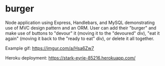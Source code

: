 # burger

Node application using Express, Handlebars, and MySQL demonstrating use of MVC design pattern and an ORM. 
User can add their "burger" and make use of buttons to "devour" it (moving it to the "devoured" div), "eat it again" (moving it back to the "ready to eat" div), or delete it all together.  

Example gif: https://imgur.com/a/Hsa6Zw7

Heroku deployment: https://stark-eyrie-85216.herokuapp.com/
